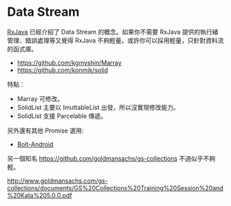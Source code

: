 # Data Stream

[RxJava](RxJava) 已經介紹了 Data Stream 的概念。如果你不需要 RxJava  提供的執行緒管理、錯誤處理等又覺得 RxJava 不夠輕量。或許你可以採用輕量，只針對資料流的函式庫。

* https://github.com/kgmyshin/Marray
* https://github.com/konmik/solid

特點：

* Marray 可修改。
* SolidList 主要以 ImuttableList 出發，所以沒實現修改能力。
* SolidList 支援 Parcelable 傳遞。

另外還有其他 Promise 選用:

* [Bolt-Android]()

另一個知名 https://github.com/goldmansachs/gs-collections 不過似乎不夠輕。

http://www.goldmansachs.com/gs-collections/documents/GS%20Collections%20Training%20Session%20and%20Kata%205.0.0.pdf